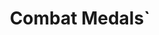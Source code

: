 ---
title: Combat Medals`
medalCategory: 'Combat'
bo6ZombieMedal: true

medals: 
-   
    name: Opportunist
    description: Abomination by making it swallow a grenade
-   
    name: Two for One
    description: Killed 2 Special Zombies with a single shot
-   
    name: Untouchable
    description: Killed an Elite Zombie without it dealing any damage to your team
-   
    name: Dead Eye
    description: Critically killed 5 consecutive enemies rapidly with a Weapon
-
    name: Headhunter
    description: Critically killed 20 consecutive enemies rapidly with a Weapon
-   
    name: Excessive Force
    description: Killed 2 or more Zombies with a single shot
-   
    name: Decapitated
    description: Killed an Abomination
-   
    name: Voltaic
    description: Killed 5 or more Zombies rapidly that were stunned from electric damange
-   
    name: Pesticide
    description: Killed 3 or more Vermin simultaneously
-   
    name: Immolate
    description: Kiled 5 or more Zombies rapidly that were on fire
-   
    name: Guillotined
    description: Kiled an Abomination by destroying all 3 of its heads
-   
    name: Disarmed
    description: Killed a Mangler by destoryng its Arm Cannon
-   
    name: Slow down
    description: Killed 5 or more Zombies rapidly that were slowed or frozen
-   
    name: Exorcised
    description: Killed an Amalgam
-   
    name: Malpractise
    description: Killed an Amalgam before it could regenerate a body part
-   
    name: Big Bang
    description: Killed 10 or more Zombies with a single shot from an explosive Weapon
-   
    name: Amputator
    description: Killed an Amalgam after destroying 5 body parts
-   
    name: Task Force
    description: Successfully completed a trial with double the Mastery Target
-   
    name: Antiparasitic
    description: Killed 3 Parasites without releasing the trigger
-   
    name: Necromancer
    description: Killed 5 or more Zombies with a single Brain-rotted Zombie
-   
    name: Graviton
    description: Teleported 5 or more Zombies with a single use of Shadow Rift
-   
    name: Alchemist
    description: Killed 5 or more Zombies rapidly that were affected by two or more elements



layout: 'medalsLayout.njk'
tags: bo6Medal
---